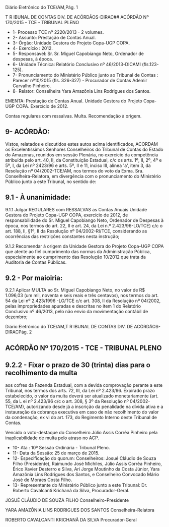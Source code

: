 Diário Eletrônico do TCE/AM,Pág. 1

T R IBUNAL DE CONTAS DIV. DE ACÓRDÃOS-DIRAC## ACÓRDÃO Nº 170/2015 - TCE - TRIBUNAL PLENO

- 1- Processo TCE nº 2220/2013 - 2 volumes.
- 2- Assunto: Prestação de Contas Anual.
- 3- Órgão: Unidade Gestora do Projeto Copa-UGP COPA.
- 4- Exercício : 2012.
- 5- Responsável: Sr. Sr. Miguel Capobiango Neto, Ordenador de despesas, à época.
- 6- Unidade Técnica: Relatório Conclusivo nº 46/2013-DICAMI (fls.123-125).
- 7-  Pronunciamento  do  Ministério  Público  junto  ao  Tribunal  de  Contas : Parecer nº10/2015 (fls. 326-327) - Procurador de Contas Ademir Carvalho Pinheiro.
- 8- Relator: Conselheira Yara Amazônia Lins Rodrigues dos Santos.

EMENTA: Prestação de Contas Anual. Unidade Gestora do Projeto Copa-UGP COPA. Exercício de 2012.

Contas regulares com ressalvas. Multa. Recomendação à origem.

## 9- ACÓRDÃO:

Vistos, relatados e discutidos estes autos acima identificados,  ACORDAM os Excelentíssimos  Senhores  Conselheiros do Tribunal de Contas do Estado do Amazonas, reunidos em sessão Plenária, no exercício da competência atribuída pelo  art. 40, II, da Constituição Estadual, c/c os arts. 1º, II, 2º, 4º e 5º, I, da Lei nº 2423/96 e arts. 5º, II e 11, inciso III, alínea 'a', item 3, da Resolução nº 04/2002-TCE/AM, nos termos do voto da Exma. Sra. Conselheira-Relatora, em divergência com o pronunciamento do Ministério Público junto a este Tribunal, no sentido de:

## 9.1 - À unanimidade:

9.1.1 Julgar REGULARES com RESSALVAS as Contas Anuais Unidade Gestora  do  Projeto  Copa-UGP  COPA,  exercício  de  2012,  de  responsabilidade  do  Sr. Miguel Capobiango Neto, Ordenador de Despesas à época, nos termos do art. 22, II e art. 24, da Lei n.º 2.423/96-LO/TCE) c/c o art. 188, II, §1º, II da Resolução nº 04/2002-RI/TCE, considerando as ocorrências das restrições constantes nesta instrução;

9.1.2  Recomendar  à  origem  da  Unidade  Gestora  do  Projeto  Copa-UGP COPA  que atente ao fiel cumprimento das normas da Administração Pública, especialmente ao cumprimento das Resolução 10/2012 que trata da Auditoria de Contas Públicas.

## 9.2 - Por maioiria:

9.2.1  Aplicar  MULTA  ao  Sr.  Miguel  Capobiango  Neto,  no  valor  de  R$ 1.096,03 (um mil, noventa e seis reais e três centavos), nos termos do art. 54 da Lei nº 2.423/1996  -LO/TCE  c/c  art.  308,  II  da  Resolução  nº  04/2002,  pelas  impropriedades apuradas  e  descritas  no  item  1  do Relatório  Conclusivo  nº  46/2013,  pelo  não  envio  da movimentação contábil de dezembro;

Diário Eletrônico do TCE/AM,T R IBUNAL DE CONTAS DIV. DE ACÓRDÃOS-DIRACPág. 2

## ACÓRDÃO Nº 170/2015 - TCE - TRIBUNAL PLENO

## 9.2.2 - Fixar o prazo de 30 (trinta) dias para o recolhimento da multa

aos cofres da Fazenda Estadual, com a devida comprovação perante a este Tribunal, nos termos dos arts. 72, III, da Lei nº 2.423/96. Expirado prazo estabelecido, o valor da multa deverá ser atualizado monetariamente (art. 55, da L ei nº 2.423/96 c/c o art. 308, § 3º da Resolução nº 04/2002-TCE/AM), autorizando desde já a inscrição da penalidade na dívida ativa  e  a  instauração  da  cobrança  executiva  em  caso  de  não  recolhimento  do  valor  da condenação, ex vi do art. 173, do Regimento Interno deste Tribunal de Contas.

Vencido o voto-destaque do Conselheiro Júlio Assis Corrêa Pinheiro pela inaplicabilidade de multa pelo atraso no ACP.

- 10- Ata : 10ª Sessão Ordinária - Tribunal Pleno.
- 11- Data da Sessão: 25 de março de 2015.
- 12- Especificação do quorum: Conselheiros: Josué Cláudio de Souza Filho (Presidente), Raimundo  José  Michiles,  Júlio  Assis  Corrêa  Pinheiro,  Érico  Xavier  Desterro  e  Silva,  Ari Jorge Moutinho da Costa Júnior, Yara Amazônia Lins Rodrigues dos Santos, e Conselheiro Convocado Mário José de Moraes Costa Filho.
- 13- Representante do Ministério Público junto a este Tribunal: Dr. Roberto Cavalcanti Krichanã da Silva, Procurador-Geral.

JOSUÉ CLÁUDIO DE SOUZA FILHO Conselheiro-Presidente

YARA AMAZÔNIA LINS RODRIGUES DOS SANTOS Conselheira-Relatora

ROBERTO CAVALCANTI KRICHANÃ DA SILVA Procurador-Geral